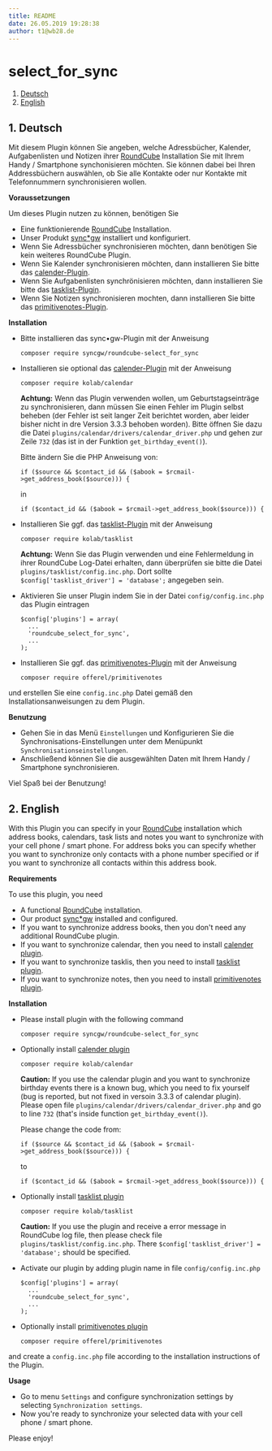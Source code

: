 ```yaml
---
title: README
date: 26.05.2019 19:28:38
author: t1@wb28.de
---
```

# select_for_sync

1. [Deutsch](#1)
2. [English](#2)

## <a name="1"></a>1. Deutsch

Mit diesem Plugin können Sie angeben, welche Adressbücher, Kalender, Aufgabenlisten und Notizen ihrer [RoundCube](https://roundcube.net) Installation Sie mit Ihrem Handy / Smartphone synchonisieren möchten. Sie können dabei bei Ihren Addressbüchern auswählen, ob Sie alle Kontakte oder nur Kontakte mit Telefonnummern synchronisieren wollen.

**Voraussetzungen**

Um dieses Plugin nutzen zu können, benötigen Sie

* Eine funktionierende [RoundCube](https://roundcube.net) Installation.
* Unser Produkt [sync*gw](https://www.syncgw.com) installiert und konfiguriert.
* Wenn Sie Adressbücher synchronisieren möchten, dann benötigen Sie kein weiteres RoundCube Plugin.
* Wenn Sie Kalender synchronisieren möchten, dann installieren Sie bitte das [calender-Plugin](https://plugins.roundcube.net/packages/kolab/calendar).
* Wenn Sie Aufgabenlisten synchrönisieren möchten, dann installieren Sie bitte das [tasklist-Plugin](https://plugins.roundcube.net/packages/kolab/tasklist).
* Wenn Sie Notizen synchronisieren mochten, dann installieren Sie bitte das [primitivenotes-Plugin](https://plugins.roundcube.net/packages/offerel/primitivenotes).

**Installation**

* Bitte installieren das sync•gw-Plugin mit der Anweisung

  ```
  composer require syncgw/roundcube-select_for_sync
  ```

* Installieren sie optional das [calender-Plugin](https://plugins.roundcube.net/packages/kolab/calendar) mit der Anweisung

  ```
  composer require kolab/calendar
  ```
  
  **Achtung:** Wenn das Plugin verwenden wollen, um Geburtstagseinträge zu synchronisieren, dann müssen Sie einen Fehler im Plugin selbst beheben (der Fehler ist seit langer Zeit berichtet worden, aber leider bisher nicht in dre Version 3.3.3 behoben worden). Bitte öffnen Sie dazu die Datei `plugins/calendar/drivers/calendar_driver.php` und gehen zur Zeile `732` (das ist in der Funktion `get_birthday_event()`). 
  
  Bitte ändern Sie die PHP Anweisung von:
  
  ```
  if ($source && $contact_id && ($abook = $rcmail->get_address_book($source))) {
  ```

  in
  
   ```
  if ($contact_id && ($abook = $rcmail->get_address_book($source))) {
  ```


* Installieren Sie ggf. das [tasklist-Plugin](https://plugins.roundcube.net/packages/kolab/tasklist) mit der Anweisung

  ```
  composer require kolab/tasklist
  ```
  
  **Achtung:** Wenn Sie das Plugin verwenden und eine Fehlermeldung in ihrer RoundCube Log-Datei erhalten, dann überprüfen sie bitte die Datei `plugins/tasklist/config.inc.php`. Dort sollte `$config['tasklist_driver'] = 'database';` angegeben sein.

* Aktivieren Sie unser Plugin indem Sie in der Datei `config/config.inc.php` das Plugin eintragen

  ```
  $config['plugins'] = array(
	...
	'roundcube_select_for_sync',
	...
  );
  ```

* Installieren Sie ggf. das [primitivenotes-Plugin](https://plugins.roundcube.net/packages/offerel/primitivenotes) mit der Anweisung

  ```
  composer require offerel/primitivenotes 
  ```

und erstellen Sie eine `config.inc.php` Datei gemäß den Installationsanweisungen zu dem Plugin.
  
**Benutzung**

* Gehen Sie in das Menü `Einstellungen` und Konfigurieren Sie die Synchronisations-Einstellungen unter dem Menüpunkt `Synchronisationseinstellungen`.
* Anschließend können Sie die ausgewählten Daten mit Ihrem Handy / Smartphone synchronisieren.

Viel Spaß bei der Benutzung!

## <a name="2"></a>2. English

With this Plugin you can specify in your [RoundCube](https://roundcube.net) installation which address books, calendars, task lists and notes you want to synchronize with your cell phone / smart phone. For address boks you can specify whether you want to synchronize only contacts with a phone number specified or if you want to synchronize all contacts within this address book.

**Requirements**

To use this plugin, you need

* A functional [RoundCube](https://roundcube.net) installation.
* Our product [sync*gw](https://www.syncgw.com) installed and configured.
* If you want to synchronize address books, then you don't need any additional RoundCube plugin.
* If you want to synchronize calendar, then you need to install [calender plugin](https://plugins.roundcube.net/packages/kolab/calendar).
* If you want to synchronize tasklis, then you need to install [tasklist plugin](https://plugins.roundcube.net/packages/kolab/tasklist).
* If you want to synchronize notes, then you need to install [primitivenotes plugin](https://plugins.roundcube.net/packages/offerel/primitivenotes).

**Installation**

* Please install plugin with the following command 

  ```
  composer require syncgw/roundcube-select_for_sync
  ```

* Optionally install [calender plugin](https://plugins.roundcube.net/packages/kolab/calendar) 

  ```
  composer require kolab/calendar
  ```

  **Caution:** If you use the calendar plugin and you want to synchronize birthday events there is a known bug, which you need to fix yourself (bug is reported, but not fixed in versoin 3.3.3 of calendar plugin). Please open file `plugins/calendar/drivers/calendar_driver.php` and go to line `732` (that's inside function `get_birthday_event()`). 
  
  Please change the code from:
  
  ```
  if ($source && $contact_id && ($abook = $rcmail->get_address_book($source))) {
  ```

  to
  
   ```
  if ($contact_id && ($abook = $rcmail->get_address_book($source))) {
  ```

* Optionally install [tasklist plugin](https://plugins.roundcube.net/packages/kolab/tasklist)

  ```
  composer require kolab/tasklist
  ```
  
  **Caution:** If you use the plugin and receive a error message in RoundCube log file, then please check file `plugins/tasklist/config.inc.php`. There `$config['tasklist_driver'] = 'database';` should be specified.
  
* Activate our plugin by adding plugin name in file `config/config.inc.php`

  ```
  $config['plugins'] = array(
	...
	'roundcube_select_for_sync',
	...
  );
  ```
	
* Optionally install [primitivenotes plugin](https://plugins.roundcube.net/packages/offerel/primitivenotes) 

  ```
  composer require offerel/primitivenotes 
  ```

and create a `config.inc.php` file according to the installation instructions of the Plugin.
  

**Usage**

* Go to menu `Settings` and configure synchronization settings by selecting `Synchronization settings`.
* Now you're ready to synchronize your selected data with your cell phone / smart phone.

Please enjoy!

